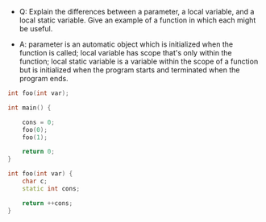 - Q: Explain the differences between a parameter, a local variable, and a local static variable. Give an example of a function in which each
might be useful.

- A: parameter is an automatic object which is initialized when the function is called; local variable has scope that's only within the function; local static variable is a variable within the scope of a function but is initialized when the program starts and terminated when the program ends.

```c++
int foo(int var);

int main() {

    cons = 0;
    foo(0);
    foo(1);

    return 0;
}

int foo(int var) {
    char c;
    static int cons;

    return ++cons;
}
```